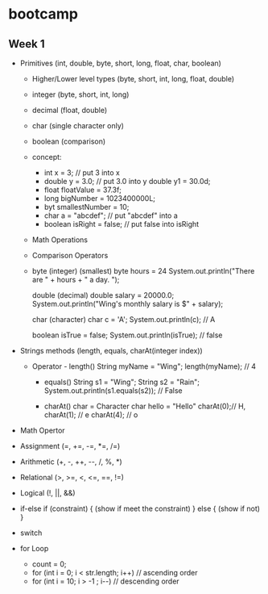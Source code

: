# bootcamp
## Week 1
- Primitives (int, double, byte, short, long, float, char, boolean)

  - Higher/Lower level types (byte, short, int, long, float, double)
   - integer (byte, short, int, long) 
   - decimal (float, double)
   - char (single character only)
   - boolean (comparison)
  
  - concept:
    - int x = 3; // put 3 into x
    - double y = 3.0; // put 3.0 into y
      double y1 = 30.0d;
    - float floatValue = 37.3f;
    - long bigNumber = 1023400000L;
    - byt smallestNumber = 10;
    - char a = "abcdef"; // put "abcdef" into a
    - boolean isRight = false; // put false into isRight

  - Math Operations
  - Comparison Operators
  - byte (integer) (smallest)
    byte hours = 24
    System.out.println("There are " + hours + " a day. ");

    double (decimal)
    double salary = 20000.0; 
    System.out.println("Wing's monthly salary is $" + salary);

    char (character)
    char c = 'A';
    System.out.println(c); // A

    boolean isTrue = false;
    System.out.println(isTrue); // false

- Strings 
  methods (length, equals, charAt(integer index))
   - Operator 
          - length()
       String myName = "Wing";
       length(myName); // 4

     - equals()
       String s1 = "Wing";
       String s2 = "Rain";
       System.out.println(s1.equals(s2)); // False

     - charAt() 
        char = Character
        char hello = "Hello" 
        charAt(0);// H, 
        charAt(1); // e
        charAt(4); // o  

- Math Opertor
 - Assignment (=, +=, -=, *=, /=)
 - Arithmetic (+, -, ++, --, /, %, *)
 - Relational (>, >=, <, <=, ==, !=)
 - Logical (!, ||, &&)
 
- if-else
  if (constraint) {
    (show if meet the constraint)
  } else {
    (show if not)
  }

- switch

- for Loop
  - count = 0;
  - for (int i = 0; i < str.length; i++) // ascending order
  - for (int i = 10; i > -1 ; i--) // descending order